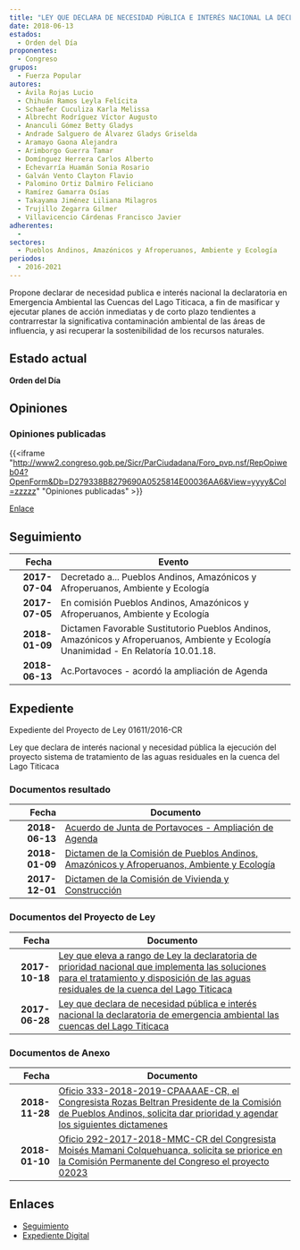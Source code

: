 ```yaml
---
title: "LEY QUE DECLARA DE NECESIDAD PÚBLICA E INTERÉS NACIONAL LA DECLARATORIA DE EMERGENCIA AMBIENTAL LAS CUENCAS DEL LAGO TITICACA"
date: 2018-06-13
estados: 
  - Orden del Día
proponentes: 
  - Congreso
grupos: 
  - Fuerza Popular
autores: 
  - Ávila Rojas Lucio
  - Chihuán Ramos Leyla Felícita
  - Schaefer Cuculiza Karla Melissa
  - Albrecht Rodríguez Víctor Augusto
  - Ananculi Gómez Betty Gladys
  - Andrade Salguero de Álvarez Gladys Griselda
  - Aramayo Gaona Alejandra
  - Arimborgo Guerra Tamar
  - Domínguez Herrera Carlos Alberto
  - Echevarría Huamán Sonia Rosario
  - Galván Vento Clayton Flavio
  - Palomino Ortiz Dalmiro Feliciano
  - Ramírez Gamarra Osías
  - Takayama Jiménez Liliana Milagros
  - Trujillo Zegarra Gilmer
  - Villavicencio Cárdenas Francisco Javier
adherentes: 
  - 
sectores: 
  - Pueblos Andinos, Amazónicos y Afroperuanos, Ambiente y Ecología
periodos: 
  - 2016-2021
---
```


Propone declarar de necesidad publica e interés nacional la declaratoria en Emergencia Ambiental las Cuencas del Lago Titicaca, a fin de masificar y ejecutar planes de acción inmediatas y de corto plazo tendientes a contrarrestar la significativa contaminación ambiental de las áreas de influencia, y asi recuperar la sostenibilidad de los recursos naturales.


## Estado actual

**Orden del Día**

## Opiniones

### Opiniones publicadas

{{<iframe "http://www2.congreso.gob.pe/Sicr/ParCiudadana/Foro_pvp.nsf/RepOpiweb04?OpenForm&Db=D279338B8279690A0525814E00036AA6&View=yyyy&Col=zzzzz" "Opiniones publicadas" >}}

[Enlace](http://www2.congreso.gob.pe/Sicr/ParCiudadana/Foro_pvp.nsf/RepOpiweb04?OpenForm&Db=D279338B8279690A0525814E00036AA6&View=yyyy&Col=zzzzz)

## Seguimiento

| Fecha | Evento |
|------:|--------|
| **2017-07-04** | Decretado a... Pueblos Andinos, Amazónicos y Afroperuanos, Ambiente y Ecología|
| **2017-07-05** | En comisión Pueblos Andinos, Amazónicos y Afroperuanos, Ambiente y Ecología|
| **2018-01-09** | Dictamen Favorable Sustitutorio Pueblos Andinos, Amazónicos y Afroperuanos, Ambiente y Ecología Unanimidad - En Relatoría 10.01.18.|
| **2018-06-13** | Ac.Portavoces - acordó la ampliación de Agenda|


## Expediente

Expediente del Proyecto de Ley 01611/2016-CR

Ley que declara de interés nacional y necesidad pública la ejecución del proyecto sistema de tratamiento de las aguas residuales en la cuenca del Lago Titicaca


### Documentos resultado

| Fecha | Documento |
|------:|--------|
| **2018-06-13** | [Acuerdo de Junta de Portavoces - Ampliación de Agenda](http://www.leyes.congreso.gob.pe/Documentos/2016_2021/Acuerdos/Junta_Portavoces/AJP0161120180613.pdf) |
| **2018-01-09** | [Dictamen de la Comisión de Pueblos Andinos, Amazónicos y Afroperuanos, Ambiente y Ecología](http://www.leyes.congreso.gob.pe/Documentos/2016_2021/Dictamenes/Proyectos_de_Ley/01611DC19MAY20180109.pdf) |
| **2017-12-01** | [Dictamen de la Comisión de Vivienda y Construcción](http://www.leyes.congreso.gob.pe/Documentos/2016_2021/Dictamenes/Proyectos_de_Ley/02023DC24MAY20171201.PDF) |

### Documentos del Proyecto de Ley

| Fecha | Documento |
|------:|--------|
| **2017-10-18** | [Ley que eleva a rango de Ley la declaratoria de prioridad nacional que implementa las soluciones para el tratamiento y disposición de las aguas residuales de la cuenca del Lago Titicaca](http://www.leyes.congreso.gob.pe/Documentos/2016_2021/Proyectos_de_Ley_y_de_Resoluciones_Legislativas/PL0202320171018..pdf) |
| **2017-06-28** | [Ley que declara de necesidad pública e interés nacional la declaratoria de emergencia ambiental las cuencas del Lago Titicaca](http://www.leyes.congreso.gob.pe/Documentos/2016_2021/Proyectos_de_Ley_y_de_Resoluciones_Legislativas/PL0161120170628.pdf) |

### Documentos de Anexo

| Fecha | Documento |
|------:|--------|
| **2018-11-28** | [Oficio 333-2018-2019-CPAAAAE-CR, el Congresista Rozas Beltran Presidente de la Comisión de Pueblos Andinos, solicita dar prioridad y agendar los siguientes dictamenes](http://www.leyes.congreso.gob.pe/Documentos/2016_2021/Oficios/Comisiones_Ordinarias/OFICIO-333-2018-2019-CPAAAAE-CR.pdf) |
| **2018-01-10** | [Oficio 292-2017-2018-MMC-CR del Congresista Moisés Mamani Colquehuanca, solicita se priorice en la Comisión Permanente del Congreso el proyecto 02023](http://www.leyes.congreso.gob.pe/Documentos/2016_2021/Oficios/Congresistas/OFICIO-292-2017-2018-MMC-CR.pdf) |

## Enlaces 

- [Seguimiento](http://www2.congreso.gob.pe/Sicr/TraDocEstProc/CLProLey2016.nsf/f7fff46988ca05b1052578e100829cc7/242b12b14288ca0c0525814e0002a92a?OpenDocument)
- [Expediente Digital](http://www2.congreso.gob.pehttp://www2.congreso.gob.pe/Sicr/TraDocEstProc/CLProLey2016.nsf/f7fff46988ca05b1052578e100829cc7/242b12b14288ca0c0525814e0002a92a?OpenDocument&Click=05257FB7005EB655.eb71d0cf91d8294e05256cdf006b5706/$Body/0.1C6C)
